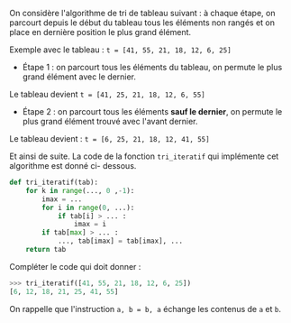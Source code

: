 On considère l'algorithme de tri de tableau suivant : à chaque étape, on parcourt depuis
le début du tableau tous les éléments non rangés et on place en dernière position le plus
grand élément.

Exemple avec le tableau : ```t = [41, 55, 21, 18, 12, 6, 25]``` 

- Étape 1 : on parcourt tous les éléments du tableau, on permute le plus grand élément avec le dernier.

Le tableau devient `t = [41, 25, 21, 18, 12, 6, 55]`

- Étape 2 : on parcourt tous les éléments **sauf le dernier**, on permute le plus grand élément trouvé avec l'avant dernier.

Le tableau devient : ```t = [6, 25, 21, 18, 12, 41, 55]``` 

Et ainsi de suite. La code de la fonction `tri_iteratif` qui implémente cet algorithme est donné ci-
dessous.

```python linenums='1'
def tri_iteratif(tab):
    for k in range(..., 0 ,-1):
        imax = ...
        for i in range(0, ...):
            if tab[i] > ... :
                imax = i
        if tab[max] > ... :
            ..., tab[imax] = tab[imax], ...
    return tab
```

Compléter le code qui doit donner :

```python
>>> tri_iteratif([41, 55, 21, 18, 12, 6, 25])
[6, 12, 18, 21, 25, 41, 55]
``` 

On rappelle que l'instruction ```a, b = b, a``` échange les contenus de ```a``` et ```b```.
